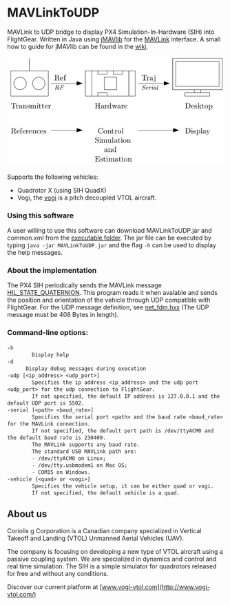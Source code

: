 # MAVLinkToUDP
MAVLink to UDP bridge to display PX4 Simulation-In-Hardware (SIH) into FlightGear.
Written in Java using [jMAVlib](https://github.com/PX4/jMAVlib) for the [MAVLink](https://mavlink.io/en/) interface. A small how to guide for jMAVlib can be found in the [wiki](https://github.com/romain-chiap/MAVLinkToUDP/wiki/jMAVlib).


![Simulator in Hardware diagram](https://github.com/romain-chiap/PX4_SIH_QuadX/blob/master/Documentation/img/SIH_diagram.png)

Supports the following vehicles:
- Quadrotor X (using SIH QuadX)
- Vogi, the [vogi](http://www.vogi-vtol.com/) is a pitch decoupled VTOL aircraft.

### Using this software
A user willing to use this software can download MAVLinkToUDP.jar and common.xml from the [executable folder](https://github.com/romain-chiap/MAVLinkToUDP/tree/master/executable).
The jar file can be executed by typing `java -jar MAVLinkToUDP.jar` and the flag `-h` can be used to display the help messages.

### About the implementation
The PX4 SIH periodically sends the MAVLink message [HIL_STATE_QUATERNION](https://github.com/romain-chiap/MAVLinkToUDP/blob/master/MAVLinkToUDP/jMAVlib/common.xml#L3651). 
This program reads it when avalable and sends the position and orientation of the vehicle through UDP compatible with FlightGear. 
For the UDP message definition, see [net_fdm.hxx](https://github.com/romain-chiap/MAVLinkToUDP/blob/master/MAVLinkToUDP/lib/net_fdm.hxx)
(The UDP message must be 408 Bytes in length).

### Command-line options:
```
-h
		Display help
-d
      Display debug messages during execution
-udp [<ip_address> <udp_port>]
		Specifies the ip address <ip_address> and the udp port <udp_port> for the udp connection to FlightGear.
		If not specified, the default IP address is 127.0.0.1 and the default UDP port is 5502.
-serial [<path> <baud_rate>]
		Specifies the serial port <path> and the baud rate <baud_rate> for the MAVLink connection.
		If not specified, the default port path is /dev/ttyACM0 and the default baud rate is 230400.
		The MAVLink supports any baud rate.
		The standard USB MAVLink path are:
   		- /dev/ttyACM0 on Linux;
   		- /dev/tty.usbmodem1 on Mac OS;
   		- COM15 on Windows.
-vehicle {<quad> or <vogi>}
		Specifies the vehicle setup, it can be either quad or vogi.
		If not specified, the default vehicle is a quad.
```

## About us
Coriolis g Corporation is a Canadian company specialized in Vertical Takeoff and Landing (VTOL) Unmanned Aerial Vehicles (UAV). 

The company is focusing on developing a new type of VTOL aircraft using a passive coupling system.
We are specialized in dynamics and control and real time simulation. The SIH is a simple simulator for quadrotors released for free and without any conditions.

Discover our current platform at [www.vogi-vtol.com](http://www.vogi-vtol.com/)
